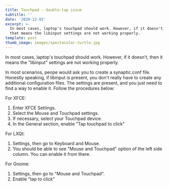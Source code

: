 ```yaml
---
title: Touchpad - double-tap issue
subtitle: ''
date: '2020-12-02'
excerpt: >-
  In most cases, laptop's touchpad should work. However, if it doesn't, then
  that means the libinput settings are not working properly.
template: post
thumb_image: images/spectacular-turtle.jpg
---
```

In most cases, laptop's touchpad should work. However, if it doesn't, then it means the "libinput" settings are not working properly.

In most scenarios, peope would ask you to create a synaptic.conf file. Honestly speaking, if libinput is present, you don't really have to create any additional configuration files. The settings are present, and you just need to find a way to enable it. Follow the procedures below:

For XFCE:

1.  Enter XFCE Settings.
2.  Select the Mouse and Touchpad settings.
3.  If necessary, select your Touchpad device.
4.  In the General section, enable "Tap touchpad to click"

For LXQt:

1.  Settings, then go to Keyboard and Mouse.
2.  You should be able to see "Mouse and Touchpad" option of the left side column. You can enable it from there.

For Gnome:

1.  Settings, then go to "Mouse and Touchpad".
2.  Enable "tap to click"
